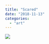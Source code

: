 ```yaml
---
title: "Scared"
date: "2018-11-13"
categories: 
  - "art"
---
```


![](/wp-content/uploads/2018/11/scared11122018.jpg)
